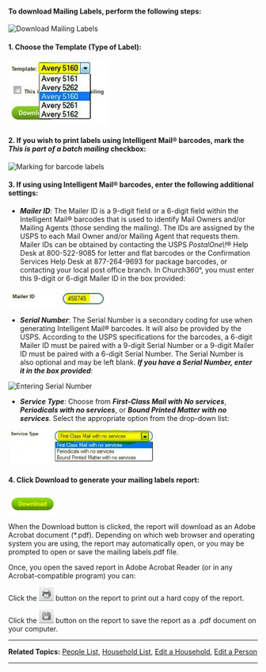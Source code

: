 #### To download Mailing Labels, perform the following steps:

![Download Mailing
Labels](Mailing_Labels_01.JPG "Download Mailing Labels")

#### 1. Choose the Template (Type of Label):

![Choose type of label](Mailing_Labels_02.JPG "Choose type of label")

#### 2. If you wish to print labels using Intelligent Mail® barcodes, mark the *This is part of a batch mailing* checkbox:

![Marking for barcode
labels](Mailing_Labels_03.JPG "Marking for barcode labels")

#### 3. If using using Intelligent Mail® barcodes, enter the following additional settings:

-   ***Mailer ID***: The Mailer ID is a 9-digit field or a 6-digit field
    within the Intelligent Mail® barcodes that is used to identify Mail
    Owners and/or Mailing Agents (those sending the mailing). The IDs
    are assigned by the USPS to each Mail Owner and/or Mailing Agent
    that requests them. Mailer IDs can be obtained by contacting the
    USPS *PostalOne\\!*® Help Desk at 800-522-9085 for letter and flat
    barcodes or the Confirmation Services Help Desk at 877-264-9693 for
    package barcodes, or contacting your local post office branch. In
    Church360°, you must enter this 9-digit or 6-digit Mailer ID in the
    box provided:

![Entering Mailer ID](Mailing_Labels_04.JPG "Entering Mailer ID")

-   ***Serial Number***: The Serial Number is a secondary coding for use
    when generating Intelligent Mail® barcodes. It will also be
    provided by the USPS. According to the USPS specifications for the
    barcodes, a 6-digit Mailer ID must be paired with a 9-digit Serial
    Number or a 9-digit Mailer ID must be paired with a 6-digit Serial
    Number. The Serial Number is also optional and may be left blank.
    ***If you have a Serial Number, enter it in the box provided***:

![Entering Serial
Number](Mailing_Labels_05.JPG "Entering Serial Number")

-   ***Service Type***: Choose from ***First-Class Mail with No
    services***, ***Periodicals with no services***, or ***Bound Printed
    Matter with no services***. Select the appropriate option from the
    drop-down list:

![Select Service Type](Mailing_Labels_06.JPG "Select Service Type")

#### 4. Click Download to generate your mailing labels report:

![Download](Mailing_Labels_07.JPG "Download")

When the Download button is clicked, the report will download as an
Adobe Acrobat document (\*.pdf). Depending on which web browser and
operating system you are using, the report may automatically open, or
you may be prompted to open or save the mailing labels.pdf file.

Once, you open the saved report in Adobe Acrobat Reader (or in any
Acrobat-compatible program) you can:

Click the ![link=](Printer_icon.JPG "link=") button on the report to
print out a hard copy of the report.

Click the ![link=](Save_icon.JPG "link=") button on the report to save
the report as a .pdf document on your computer.

* * * * *

**Related Topics:** [People List](people-View), [Household
List](people-Households), [Edit a
Household](people-Edit-a-Household), [Edit a
Person](people-Profile-View)

* * * * *
